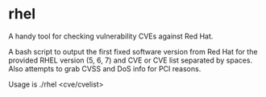 # rhel
A handy tool for checking vulnerability CVEs against Red Hat.

A bash script to output the first fixed software version from Red Hat
for the provided RHEL version (5, 6, 7) and CVE or CVE list separated by spaces.
Also attempts to grab CVSS and DoS info for PCI reasons.

Usage is ./rhel <red had version> <cve/cvelist>
